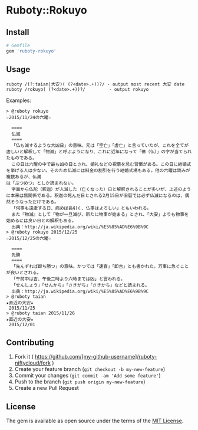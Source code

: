 # Ruboty::Rokuyo

## Install

```ruby
# Gemfile
gem 'ruboty-rokuyo'
```

## Usage

```
ruboty /(?:taian|大安)( (?<date>.+))?/ - output most recent 大安 date
ruboty /rokuyo( (?<date>.+))?/         - output rokuyo

```

Examples:

```
> @ruboty rokuyo
☆2015/11/24の六曜☆

  ====
  仏滅
  ====
  「仏も滅するような大凶日」の意味。元は「空亡」「虚亡」と言っていたが、これを全てが虚しいと解釈して「物滅」と呼ぶようになり、これに近年になって「佛（仏）」の字が当てられたものである。
  この日は六曜の中で最も凶の日とされ、婚礼などの祝儀を忌む習慣がある。この日に結婚式を挙げる人は少ない。そのため仏滅には料金の割引を行う結婚式場もある。他の六曜は読みが複数あるが、仏滅
は「ぶつめつ」としか読まれない。
  字面から仏陀（釈迦）が入滅した（亡くなった）日と解釈されることが多いが、上述のように本来は無関係である。釈迦の死んだ日とされる2月15日が旧暦では必ず仏滅になるのは、偶然そうなっただけである。
  「何事も遠慮する日、病めば長引く、仏事はよろしい」ともいわれる。
  また『物滅』として「物が一旦滅び、新たに物事が始まる」とされ、「大安」よりも物事を始めるには良い日との解釈もある。
  出典：http://ja.wikipedia.org/wiki/%E5%85%AD%E6%9B%9C
> @ruboty rokuyo 2015/12/25
☆2015/12/25の六曜☆

  ====
  先勝
  ====
  「先んずれば即ち勝つ」の意味。かつては「速喜」「即吉」とも書かれた。万事に急ぐことが良いとされる。
  「午前中は吉、午後二時より六時までは凶」と言われる。
  「せんしょう」「せんかち」「さきがち」「さきかち」などと読まれる。
  出典：http://ja.wikipedia.org/wiki/%E5%85%AD%E6%9B%9C
> @ruboty taian
★直近の大安★ 
 2015/11/25
> @ruboty taian 2015/11/26
★直近の大安★ 
 2015/12/01
```

## Contributing

1. Fork it ( https://github.com/[my-github-username]/ruboty-niftycloud/fork )
2. Create your feature branch (`git checkout -b my-new-feature`)
3. Commit your changes (`git commit -am 'Add some feature'`)
4. Push to the branch (`git push origin my-new-feature`)
5. Create a new Pull Request

## License

The gem is available as open source under the terms of the [MIT License](http://opensource.org/licenses/MIT).

